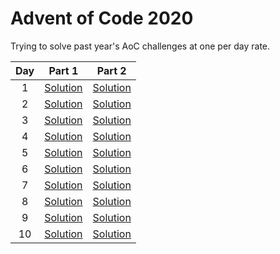 # Advent of Code 2020
Trying to solve past year's AoC challenges at one per day rate. 

|Day|Part 1|Part 2|
|:-:|:-:|:-:|
|1|[Solution](https://github.com/alexcg1986/AoC2020/blob/master/day%201/Solution1.java)|[Solution](https://github.com/alexcg1986/AoC2020/blob/master/day%201/Solution2.java)|
|2|[Solution](https://github.com/alexcg1986/AoC2020/blob/master/day%202/Solution1.java)|[Solution](https://github.com/alexcg1986/AoC2020/blob/master/day%202/Solution2.java)|
|3|[Solution](https://github.com/alexcg1986/AoC2020/blob/master/day%203/Solution1.java)|[Solution](https://github.com/alexcg1986/AoC2020/blob/master/day%203/Solution2.java)|
|4|[Solution](https://github.com/alexcg1986/AoC2020/blob/master/day%204/Solution1.java)|[Solution](https://github.com/alexcg1986/AoC2020/blob/master/day%204/Solution2.java)|
|5|[Solution](https://github.com/alexcg1986/AoC2020/blob/master/day%205/Solution1.java)|[Solution](https://github.com/alexcg1986/AoC2020/blob/master/day%205/Solution2.java)|
|6|[Solution](https://github.com/alexcg1986/AoC2020/blob/master/day%206/Solution1.java)|[Solution](https://github.com/alexcg1986/AoC2020/blob/master/day%206/Solution2.java)|
|7|[Solution](https://github.com/alexcg1986/AoC2020/blob/master/day%207/Solution1.java)|[Solution](https://github.com/alexcg1986/AoC2020/blob/master/day%207/Solution2.java)|
|8|[Solution](https://github.com/alexcg1986/AoC2020/blob/master/day%208/Solution1.java)|[Solution](https://github.com/alexcg1986/AoC2020/blob/master/day%208/Solution2.java)|
|9|[Solution](https://github.com/alexcg1986/AoC2020/blob/master/day%209/Solution1.java)|[Solution](https://github.com/alexcg1986/AoC2020/blob/master/day%209/Solution2.java)|
|10|[Solution](https://github.com/alexcg1986/AoC2020/blob/master/day%210/Solution1.java)|[Solution](https://github.com/alexcg1986/AoC2020/blob/master/day%210/Solution2.java)|
